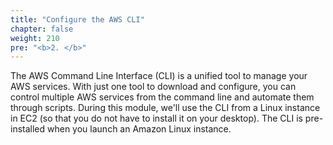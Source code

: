 ```yaml
---
title: "Configure the AWS CLI"
chapter: false
weight: 210
pre: "<b>2. </b>"
---
```


The AWS Command Line Interface (CLI) is a unified tool to manage your AWS services. With just one tool to download and
configure, you can control multiple AWS services from the command line and automate them through scripts. During this
module, we'll use the CLI from a Linux instance in EC2 (so that you do not have to install it on your desktop). The CLI
is pre-installed when you launch an Amazon Linux instance.